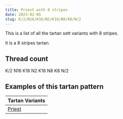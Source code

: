 ```yaml
---
title: Priest with 8 stripes
date: 2023-02-05
slug: K/2/N16/K16/N2/K16/N8/K8/N/2
---
```

This is a list of all the tartan sett variants with 8 stripes.

It is a 8 stripes tartan.


## Thread count
K/2 N16 K16 N2 K16 N8 K8 N/2

## Examples of this tartan pattern

| Tartan Variants |
|---------------|
| [Priest](/variants/k/2/n16/k16/n2/k16/n8/k8/n/2-k000000-nd0d0d0)||
